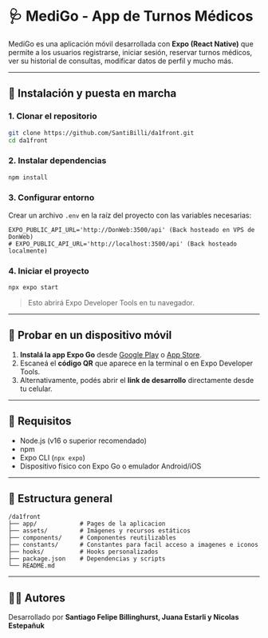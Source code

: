# 🩺 MediGo - App de Turnos Médicos

MediGo es una aplicación móvil desarrollada con **Expo (React Native)** que permite a los usuarios registrarse, iniciar sesión, reservar turnos médicos, ver su historial de consultas, modificar datos de perfil y mucho más.

---

## 🚀 Instalación y puesta en marcha

### 1. Clonar el repositorio

```bash
git clone https://github.com/SantiBilli/da1front.git
cd da1front
```

### 2. Instalar dependencias

```bash
npm install
```

### 3. Configurar entorno

Crear un archivo `.env` en la raíz del proyecto con las variables necesarias:

```
EXPO_PUBLIC_API_URL='http://DonWeb:3500/api' (Back hosteado en VPS de DonWeb)
# EXPO_PUBLIC_API_URL='http://localhost:3500/api' (Back hosteado localmente)
```

### 4. Iniciar el proyecto

```bash
npx expo start
```

> Esto abrirá Expo Developer Tools en tu navegador.

---

## 📱 Probar en un dispositivo móvil

1. **Instalá la app Expo Go** desde [Google Play](https://play.google.com/store/apps/details?id=host.exp.exponent) o [App Store](https://apps.apple.com/app/expo-go/id982107779).
2. Escaneá el **código QR** que aparece en la terminal o en Expo Developer Tools.
3. Alternativamente, podés abrir el **link de desarrollo** directamente desde tu celular.

---

## 🧩 Requisitos

- Node.js (v16 o superior recomendado)
- npm
- Expo CLI (`npx expo`)
- Dispositivo físico con Expo Go o emulador Android/iOS

---

## 📂 Estructura general

```
/da1front
├── app/            # Pages de la aplicacion
├── assets/         # Imágenes y recursos estáticos
├── components/     # Componentes reutilizables
├── constants/      # Constantes para facil acceso a imagenes e iconos
├── hooks/          # Hooks personalizados
├── package.json    # Dependencias y scripts
└── README.md
```

---

## 👨‍⚕️ Autores

Desarrollado por **Santiago Felipe Billinghurst, Juana Estarli y Nicolas Estepañuk**
